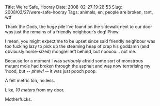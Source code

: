 Title: We're Safe, Hooray
Date: 2008-02-27 19:26:53
Slug: 2008/02/27/were-safe-hooray
Tags: animals, en, people are broken, rant, wtf


Thank the Gods, the _huge_ pile I’ve found on the sidewalk next to our door
was just the remains of a friendly neighbour’s dog! Phew.

I mean, you might expect me to be upset since said friendly neighbour was too
fucking lazy to pick up the steaming heap of crap his goddamn (and obviously
horse-sized) mongrel left behind, but nooooo… not me.

Because for a moment I was _seriously_ afraid some sort of monstrous mutant
mole had broken through the asphalt and was now terrorising my ‘hood, but --
_phew!_ -- it was just pooch poop.

A felt metric ton, no less.

Like, _10 meters_ from my door.

Motherfucks.
